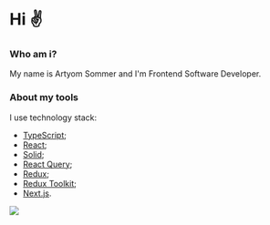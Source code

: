 # Hi ✌

### Who am i?
My name is Artyom Sommer and I'm Frontend Software Developer.

### About my tools
I use technology stack:
- [TypeScript](https://www.typescriptlang.org/);
- [React](https://reactjs.org/);
- [Solid](https://www.solidjs.com/);
- [React Query](https://react-query.tanstack.com/);
- [Redux](https://redux.js.org/);
- [Redux Toolkit](https://redux-toolkit.js.org/);
- [Next.js](https://nextjs.org/).

<img src="https://github-readme-stats.vercel.app/api/top-langs/?username=aysommer&layout=compact&show_icons=true&theme=white&icon_color=2a84ea&hide_border=true&bg_color=00000000&text_color=2a84ea" />
